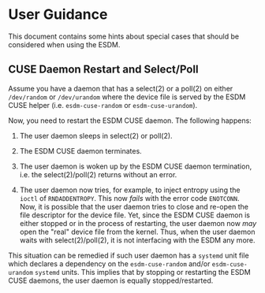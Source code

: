 # User Guidance

This document contains some hints about special cases that should be considered
when using the ESDM.

## CUSE Daemon Restart and Select/Poll

Assume you have a daemon that has a select(2) or a poll(2) on either
`/dev/random` or `/dev/urandom` where the device file is served by the ESDM
CUSE helper (i.e. `esdm-cuse-random` or `esdm-cuse-urandom`).

Now, you need to restart the ESDM CUSE daemon. The following happens:

1. The user daemon sleeps in select(2) or poll(2).

2. The ESDM CUSE daemon terminates.

3. The user daemon is woken up by the ESDM CUSE daemon termination, i.e. the
   select(2)/poll(2) returns without an error.

4. The user daemon now tries, for example, to inject entropy using the `ioctl`
   of `RNDADDENTROPY`. This now *fails* with the error code `ENOTCONN`. Now,
   it is possible that the user daemon tries to close and re-open the file
   descriptor for the device file. Yet, since the ESDM CUSE daemon is
   either stopped or in the process of restarting, the user daemon now *may*
   open the "real" device file from the kernel. Thus, when the user daemon
   waits with select(2)/poll(2), it is not interfacing with the ESDM any more.

This situation can be remedied if such user daemon has a `systemd` unit file
which declares a dependency on the `esdm-cuse-random` and/or `esdm-cuse-urandom`
`systemd` units. This implies that by stopping or restarting the ESDM CUSE
daemons, the user daemon is equally stopped/restarted.
